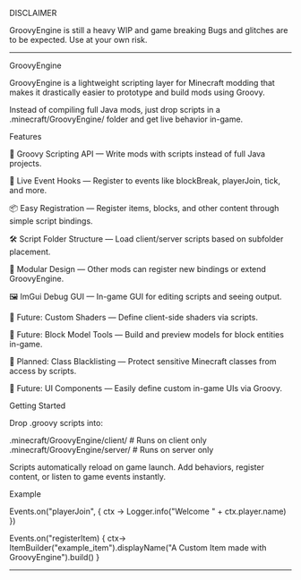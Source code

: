 
DISCLAIMER

GroovyEngine is still a heavy WIP and game breaking Bugs and glitches are to be expected. Use at your own risk.

---

GroovyEngine

GroovyEngine is a lightweight scripting layer for Minecraft modding that makes it drastically easier to prototype and build mods using Groovy.

Instead of compiling full Java mods, just drop scripts in a .minecraft/GroovyEngine/ folder and get live behavior in-game.

Features

📜 Groovy Scripting API — Write mods with scripts instead of full Java projects.

🔁 Live Event Hooks — Register to events like blockBreak, playerJoin, tick, and more.

📦 Easy Registration — Register items, blocks, and other content through simple script bindings.

🛠 Script Folder Structure — Load client/server scripts based on subfolder placement.

🧩 Modular Design — Other mods can register new bindings or extend GroovyEngine.

🖼️ ImGui Debug GUI — In-game GUI for editing scripts and seeing output.

🎨 Future: Custom Shaders — Define client-side shaders via scripts.

🧱 Future: Block Model Tools — Build and preview models for block entities in-game.

🛑 Planned: Class Blacklisting — Protect sensitive Minecraft classes from access by scripts.

🔧 Future: UI Components — Easily define custom in-game UIs via Groovy.


Getting Started

Drop .groovy scripts into:

.minecraft/GroovyEngine/client/  # Runs on client only
.minecraft/GroovyEngine/server/  # Runs on server only

Scripts automatically reload on game launch. Add behaviors, register content, or listen to game events instantly.

Example

Events.on("playerJoin", { ctx ->
    Logger.info("Welcome " + ctx.player.name)
})

Events.on("registerItem) { ctx->
ItemBuilder("example_item").displayName("A Custom Item made with GroovyEngine").build()
}

---

